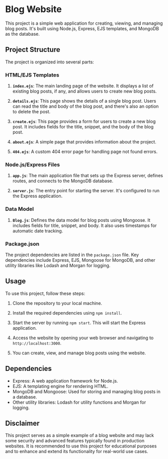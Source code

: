 # Blog Website

This project is a simple web application for creating, viewing, and managing blog posts. It's built using Node.js, Express, EJS templates, and MongoDB as the database.

## Project Structure

The project is organized into several parts:

### HTML/EJS Templates

1. **`index.ejs`**: The main landing page of the website. It displays a list of existing blog posts, if any, and allows users to create new blog posts.

2. **`details.ejs`**: This page shows the details of a single blog post. Users can read the title and body of the blog post, and there's also an option to delete the post.

3. **`create.ejs`**: This page provides a form for users to create a new blog post. It includes fields for the title, snippet, and the body of the blog post.

4. **`about.ejs`**: A simple page that provides information about the project.

5. **`404.ejs`**: A custom 404 error page for handling page not found errors.

### Node.js/Express Files

1. **`app.js`**: The main application file that sets up the Express server, defines routes, and connects to the MongoDB database.

2. **`server.js`**: The entry point for starting the server. It's configured to run the Express application.

### Data Model

1. **`Blog.js`**: Defines the data model for blog posts using Mongoose. It includes fields for title, snippet, and body. It also uses timestamps for automatic date tracking.

### Package.json

The project dependencies are listed in the `package.json` file. Key dependencies include Express, EJS, Mongoose for MongoDB, and other utility libraries like Lodash and Morgan for logging.

## Usage

To use this project, follow these steps:

1. Clone the repository to your local machine.

2. Install the required dependencies using `npm install`.

3. Start the server by running `npm start`. This will start the Express application.

4. Access the website by opening your web browser and navigating to `http://localhost:3000`.

5. You can create, view, and manage blog posts using the website.

## Dependencies

- Express: A web application framework for Node.js.
- EJS: A templating engine for rendering HTML.
- MongoDB and Mongoose: Used for storing and managing blog posts in a database.
- Other utility libraries: Lodash for utility functions and Morgan for logging.

## Disclaimer

This project serves as a simple example of a blog website and may lack some security and advanced features typically found in production websites. It is recommended to use this project for educational purposes and to enhance and extend its functionality for real-world use cases.
